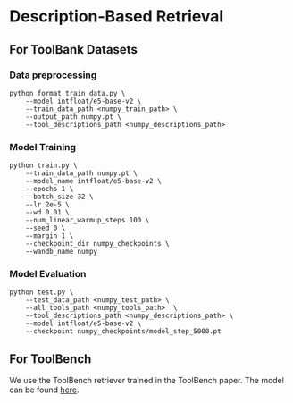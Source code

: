 # Description-Based Retrieval

## For ToolBank Datasets
### Data preprocessing
```
python format_train_data.py \
    --model intfloat/e5-base-v2 \
    --train_data_path <numpy_train_path> \
    --output_path numpy.pt \
    --tool_descriptions_path <numpy_descriptions_path>
```

### Model Training
```
python train.py \
    --train_data_path numpy.pt \
    --model_name intfloat/e5-base-v2 \
    --epochs 1 \
    --batch_size 32 \
    --lr 2e-5 \
    --wd 0.01 \
    --num_linear_warmup_steps 100 \
    --seed 0 \
    --margin 1 \
    --checkpoint_dir numpy_checkpoints \
    --wandb_name numpy
```

### Model Evaluation
```
python test.py \
    --test_data_path <numpy_test_path> \
    --all_tools_path <numpy_tools_path>  \
    --tool_descriptions_path <numpy_descriptions_path> \
    --model intfloat/e5-base-v2 \
    --checkpoint numpy_checkpoints/model_step_5000.pt
```

## For ToolBench
We use the ToolBench retriever trained in the ToolBench paper. The model can be found [here](https://huggingface.co/ToolBench/ToolBench_IR_bert_based_uncased).